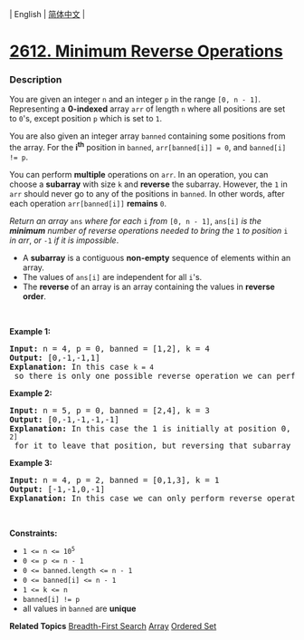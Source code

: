 | English | [简体中文](README.md) |

# [2612. Minimum Reverse Operations](https://leetcode.cn/problems/minimum-reverse-operations)
 ### Description
<p>You are given an integer <code>n</code> and an integer <code>p</code> in the range <code>[<font face="monospace">0</font>, n - 1]</code>. Representing a <strong>0-indexed</strong> array <code>arr</code>&nbsp;of length <code>n</code> where all positions are set to <code>0</code>&#39;s, except position <code>p</code> which is set to <code>1</code>.</p>

<p>You are also given an integer array <code>banned</code> containing some positions from the array. For the <strong>i</strong><sup><strong>th</strong></sup> position in <code>banned</code>, <code>arr[banned[i]] = 0</code>, and <code>banned[i] != p</code>.</p>

<p>You can perform <strong>multiple</strong> operations on <code>arr</code>. In an operation, you can choose a <strong>subarray</strong> with size <code>k</code> and <strong>reverse</strong> the subarray. However, the <code>1</code> in <code>arr</code> should never go to any of the positions in <code>banned</code>. In other words, after each operation <code>arr[banned[i]]</code> <strong>remains</strong> <code>0</code>.</p>

<p><em>Return an array</em> <code>ans</code> <em>where</em><em> for each </em><code>i</code><em> from </em><code>[0, n - 1]</code>, <code>ans[i]</code> <em>is the <strong>minimum</strong> number of reverse operations needed to bring the</em> <code>1</code> <em>to position</em> <code>i</code><em> in arr</em>, <em>or</em> <code>-1</code> <em>if it is impossible</em>.</p>

<ul>
	<li>A <strong>subarray</strong> is a contiguous <strong>non-empty</strong> sequence of elements within an array.</li>
	<li>The values of <code>ans[i]</code> are independent for all <code>i</code>&#39;s.</li>
	<li>The <strong>reverse </strong>of an array is an array containing the values in <strong>reverse order</strong>.</li>
</ul>

<p>&nbsp;</p>
<p><strong class="example">Example 1:</strong></p>

<pre>
<strong>Input:</strong> n = 4, p = 0, banned = [1,2], k = 4
<strong>Output:</strong> [0,-1,-1,1]
<strong>Explanation:</strong> In this case <code>k = 4</code> so there is only one possible reverse operation we can perform, which is reversing the whole array. Initially, 1<strong> </strong>is placed at position 0 so the amount of operations we need for position 0 is <code>0</code>. We can never place a 1 on the banned positions, so the answer for positions 1 and 2 is <code>-1</code>. Finally, with one reverse operation we can bring the 1 to index 3, so the answer for position 3 is <code>1</code>. 
</pre>

<p><strong class="example">Example 2:</strong></p>

<pre>
<strong>Input:</strong> n = 5, p = 0, banned = [2,4], k = 3
<strong>Output:</strong> [0,-1,-1,-1,-1]
<strong>Explanation:</strong> In this case the 1 is initially at position 0, so the answer for that position is <code>0</code>. We can perform reverse operations of size 3. The 1 is currently located at position 0, so we need to reverse the subarray <code>[0, 2]</code> for it to leave that position, but reversing that subarray makes position 2 have a 1, which shouldn&#39;t happen. So, we can&#39;t move the 1 from position 0, making the result for all the other positions <code>-1</code>. 
</pre>

<p><strong class="example">Example 3:</strong></p>

<pre>
<strong>Input:</strong> n = 4, p = 2, banned = [0,1,3], k = 1
<strong>Output:</strong> [-1,-1,0,-1]
<strong>Explanation:</strong> In this case we can only perform reverse operations of size 1.<strong>&nbsp;</strong>So the 1 never changes its position.
</pre>

<p>&nbsp;</p>
<p><strong>Constraints:</strong></p>

<ul>
	<li><code>1 &lt;= n &lt;= 10<sup>5</sup></code></li>
	<li><code>0 &lt;= p &lt;= n - 1</code></li>
	<li><code>0 &lt;= banned.length &lt;= n - 1</code></li>
	<li><code>0 &lt;= banned[i] &lt;= n - 1</code></li>
	<li><code>1 &lt;= k &lt;= n&nbsp;</code></li>
	<li><code>banned[i] != p</code></li>
	<li>all values in <code>banned</code>&nbsp;are <strong>unique</strong>&nbsp;</li>
</ul>

**Related Topics**  [Breadth-First Search](https://leetcode.cn/tag/breadth-first-search) [Array](https://leetcode.cn/tag/array) [Ordered Set](https://leetcode.cn/tag/ordered-set) 